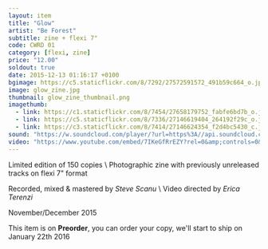 ```yaml
---
layout: item
title: "Glow"
artist: "Be Forest"
subtitle: zine + flexi 7"
code: CWRD 01
category: [flexi, zine]
price: "12.00"
soldout: true
date: 2015-12-13 01:16:17 +0100
bgimage: https://c5.staticflickr.com/8/7292/27572591572_491b59c664_o.jpg
image: glow_zine.jpg
thumbnail: glow_zine_thumbnail.png
imagethumb:
  - link: https://c1.staticflickr.com/8/7454/27658179752_fabfe6bd7b_o.jpg
  - link: https://c5.staticflickr.com/8/7336/27146619404_264192f29c_o.jpg
  - link: https://c3.staticflickr.com/8/7414/27146624354_f2d4bc5430_c.jpg
sound: "https://w.soundcloud.com/player/?url=https%3A//api.soundcloud.com/tracks/237634097&amp;color=000000&amp;auto_play=false&amp;hide_related=false&amp;show_comments=true&amp;show_user=true&amp;show_reposts=false"
video: "https://www.youtube.com/embed/7IKeGfRrEZY?rel=0&amp;controls=0&amp;showinfo=0"
---
```


Limited edition of 150 copies \\
Photographic zine with previously unreleased tracks on flexi 7" format

Recorded, mixed & mastered by *Steve Scanu* \\
Video directed by *Erica Terenzi*

November/December 2015

This item is on  **Preorder**, you can order your copy,
we'll start to ship on January 22th 2016